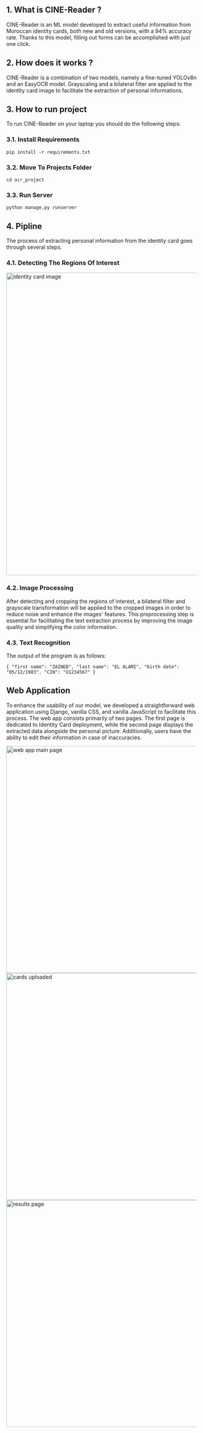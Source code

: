 ## 1. What is CINE-Reader ?

CINE-Reader is an ML model developed to extract useful information from Moroccan identity cards, both new and old versions, with a 94% accuracy rate. Thanks to this model, filling out forms can be accomplished with just one click.

## 2. How does it works ?

CINE-Reader is a combination of two models, namely a fine-tuned YOLOv8n and an EasyOCR model. Grayscaling and a bilateral filter are applied to the identity card image to facilitate the extraction of personal informations.

## 3. How to run project

To run CINE-Reader on your laptop you should do the following steps:

### 3.1. Install Requirements

`pip install -r requirements.txt`

### 3.2. Move To Projects Folder

`cd ocr_project`

### 3.3. Run Server

`python manage.py runserver`

## 4. Pipline
The process of extracting personal information from the identity card goes through several steps.
### 4.1. Detecting The Regions Of Interest

<img src="https://github.com/Aysr01/CINE-Reader/assets/114707989/fd2d099c-c63c-4f52-96da-9122d2a36a94" alt="identity card image" width="800">

### 4.2. Image Processing

After detecting and cropping the regions of interest, a bilateral filter and grayscale transformation will be applied to the cropped images in order to reduce noise and enhance the images' features. This preprocessing step is essential for facilitating the text extraction process by improving the image quality and simplifying the color information.

### 4.3. Text Recognition

The output of the program is as follows:

`{
"first name": "ZAINEB",
"last name": "EL ALAMI",
"birth date": "05/12/1983",
"CIN": "U1234567"
}`

## Web Application
To enhance the usability of our model, we developed a straightforward web application using Django, vanilla CSS, and vanilla JavaScript to facilitate this process. The web app consists primarily of two pages. The first page is dedicated to Identity Card deployment, while the second page displays the extracted data alongside the personal picture. Additionally, users have the ability to edit their information in case of inaccuracies.

<img src="https://github.com/Aysr01/CINE-Reader/assets/114707989/c2ed4511-2931-4607-a8ca-bb540b14ea71" alt="web app main page" width="600">

<img src="https://github.com/Aysr01/CINE-Reader/assets/114707989/30e6edd6-877a-4e42-9d2d-32c18e1ccf29" alt="cards uploaded" width="600">

<img src="https://github.com/Aysr01/CINE-Reader/assets/114707989/d7745879-2f92-40b2-8fd9-5c7094a33a15" alt="results page" width="600">
